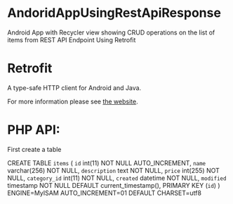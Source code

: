 # AndoridAppUsingRestApiResponse
Android App with Recycler view showing CRUD operations on the list of items from REST API Endpoint Using Retrofit

Retrofit
========

A type-safe HTTP client for Android and Java.

For more information please see [the website][1].


PHP API:
========
First create a table

CREATE TABLE `items` (
  `id` int(11) NOT NULL AUTO_INCREMENT,
  `name` varchar(256) NOT NULL,
  `description` text NOT NULL,
  `price` int(255) NOT NULL,
  `category_id` int(11) NOT NULL,
  `created` datetime NOT NULL,
  `modified` timestamp NOT NULL DEFAULT current_timestamp(),
  PRIMARY KEY (`id`)
) ENGINE=MyISAM AUTO_INCREMENT=01 DEFAULT CHARSET=utf8


 [1]: https://square.github.io/retrofit/
